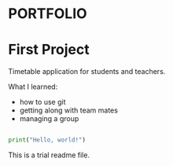 # PORTFOLIO

# First Project

Timetable application for students and teachers. 

What I learned:
- how to use git
- getting along with team mates
- managing a group

```python

print("Hello, world!")

```

This is a trial readme file.